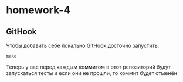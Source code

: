 # homework-4


## GitHook
Чтобы добавить себе локально GitHook досточно запустить:
```
make
```

Теперь у вас перед каждым коммитом в этот репозиторий будут запускаться тесты и если они не прошли, то коммит будет отменён
